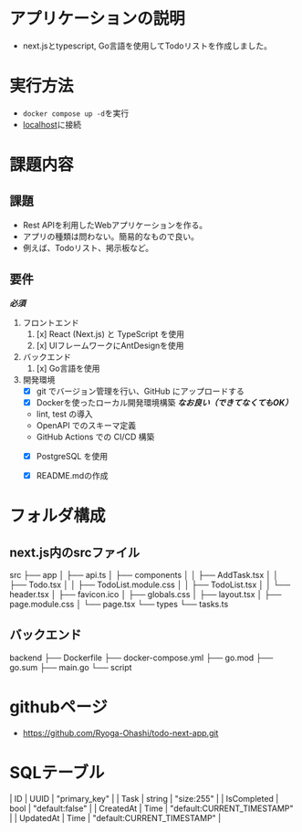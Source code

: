 # アプリケーションの説明
- next.jsとtypescript, Go言語を使用してTodoリストを作成しました。

# 実行方法
- `docker compose up -d`を実行
- [localhost](http://localhost:3000/)に接続

# 課題内容
## 課題
- Rest APIを利用したWebアプリケーションを作る。
- アプリの種類は問わない。簡易的なもので良い。
- 例えば、Todoリスト、掲示板など。
## 要件
***必須***
1. フロントエンド    
   1. [x] React (Next.js) と TypeScript を使用
   2. [x] UIフレームワークにAntDesignを使用
2. バックエンド
   1. [x] Go言語を使用
3. 開発環境    
   - [x] git でバージョン管理を行い、GitHub にアップロードする    
   - [x] Dockerを使ったローカル開発環境構築
***なお良い（できてなくてもOK）***
   - lint, test の導入
   - OpenAPI でのスキーマ定義
   - GitHub Actions での CI/CD 構築
   - [x] PostgreSQL を使用
   - [x] README.mdの作成


# フォルダ構成

## next.js内のsrcファイル
src
├── app
│   ├── api.ts
│   ├── components
│   │   ├── AddTask.tsx
│   │   ├── Todo.tsx
│   │   ├── TodoList.module.css
│   │   ├── TodoList.tsx
│   │   └── header.tsx
│   ├── favicon.ico
│   ├── globals.css
│   ├── layout.tsx
│   ├── page.module.css
│   └── page.tsx
└── types
    └── tasks.ts

## バックエンド
backend
├── Dockerfile
├── docker-compose.yml
├── go.mod
├── go.sum
├── main.go
└── script

# githubページ
- https://github.com/Ryoga-Ohashi/todo-next-app.git

# SQLテーブル
| ID          | UUID   | "primary_key"               |
| Task        | string | "size:255"                  |
| IsCompleted | bool   | "default:false"             |
| CreatedAt   | Time   | "default:CURRENT_TIMESTAMP" |
| UpdatedAt   | Time   | "default:CURRENT_TIMESTAMP" |


